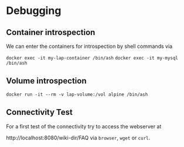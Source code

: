 

# Debugging

## Container introspection

We can enter the containers for introspection by shell commands via

`docker exec -it my-lap-container /bin/ash`
`docker exec -it my-mysql /bin/ash`


## Volume introspection

`docker run -it --rm -v lap-volume:/vol alpine /bin/ash`



## Connectivity Test

For a first test of the connectivity try to access the webserver at 

http://localhost:8080/wiki-dir/FAQ via `browser`, `wget` or `curl`.

